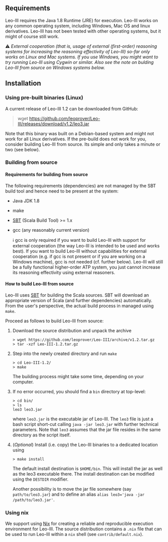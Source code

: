 ## Requirements

Leo-III requires the Java 1.8 Runtime (JRE) for execution. Leo-III works on any common operating system, including Windows, Mac OS and linux derivatives. Leo-III has not been tested with other operating systems, but it might of course still work.

:warning: *External cooperation (that is, usage of external (first-order) reasoning systems for increasing the reasoning effectivity of Leo-III) so-far only works on Linux and Mac systems. If you use Windows, you might want to try running Leo-III using Cygwin or similar. Also see the note on bulding Leo-III from source on Windows systems below.*

## Installation

### Using pre-built binaries (Linux)

A current release of Leo-III 1.2 can be downloaded from GitHub:

> wget https://github.com/leoprover/Leo-III/releases/download/v1.2/leo3.jar

Note that this binary was built on a Debian-based system and might not work for all Linux derivatives.
If the pre-build does not work for you, consider building Leo-III from source. Its simple and 
only takes a minute or two (see below).

### Building from source
#### Requirements for building from source

The following requirements (dependencies) are not managed by the SBT build tool and hence need to be present at the system:

 - Java JDK 1.8
 - make
 - [SBT](http://www.scala-sbt.org/) (Scala Build Tool) >= 1.x
 - gcc (any reasonably current version)
 
   :information_source: gcc is only required if you want to build Leo-III with support for external cooperation
   (the way Leo-III is intended to be used and works best).
   If you want to build Leo-III without capabilities for external cooperation (e.g. if gcc is not present
   or if you are working on a Windows machine), gcc is not needed (cf. further below).
   Leo-III will still be a fully functional
   higher-order ATP system, you just cannot increase its reasoning effectivity using external reasoners.

#### How to build Leo-III from source

Leo-III uses [SBT](http://www.scala-sbt.org/) for building the Scala sources. SBT will download an appropriate
version of Scala (and further dependencies) automatically. From the user's perspective, the actual build process
in managed using `make`.

Proceed as follows to build Leo-III from source:

1) Download the source distribution and unpack the archive
    ```Shell
    > wget https://github.com/leoprover/Leo-III/archive/v1.2.tar.gz
    > tar -xzf Leo-III-1.2.tar.gz
    ```
2) Step into the newly created directory and run `make`
   ```Shell
   > cd Leo-III-1.2/
   > make
   ```
   The building process might take some time, depending on your computer.
3) If no error occurred, you should find a `bin` directory at top-level:
   ```Shell
   > cd bin/
   > ls
   leo3 leo3.jar
   ```
   where `leo3.jar` is the executable jar of Leo-III. The `leo3` file is just a bash
   script short-cut calling `java -jar leo3.jar` with further technical parameters.
   Note that `leo3` assumes that the jar file resides in the same directory as the script itself.
4) (*Optional*) Install (i.e. copy) the Leo-III binaries to a dedicated location using
   ```Shell
   > make install
   ```
   The default install destination is `$HOME/bin`. This will install the jar as well as the
   leo3 executable there. The install destination can be modified using the `DESTDIR` modifier.
   
   Another possibility is to move the jar file somewhere (say `path/to/leo3.jar`)      and to define an alias
   ```alias leo3='java -jar /path/to/leo3.jar'```.


### Using nix

We support using [Nix](https://nixos.org) for creating a reliable and reproducible execution environment for Leo-III. The source distribution contains a `.nix` file that can be used to run Leo-III within a `nix` shell (see `contrib/default.nix`).
